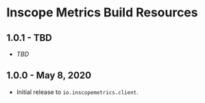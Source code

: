 Inscope Metrics Build Resources
===============================

1.0.1 - TBD
------------------------
* _TBD_

1.0.0 - May 8, 2020
------------------------
* Initial release to `io.inscopemetrics.client`.
